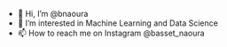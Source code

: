 - 👋 Hi, I’m @bnaoura
- 👀 I’m interested in Machine Learning and Data Science
- 📫 How to reach me on Instagram @basset_naoura

<!---
bnaoura/bnaoura is a ✨ special ✨ repository because its `README.md` (this file) appears on your GitHub profile.
You can click the Preview link to take a look at your changes.
--->
